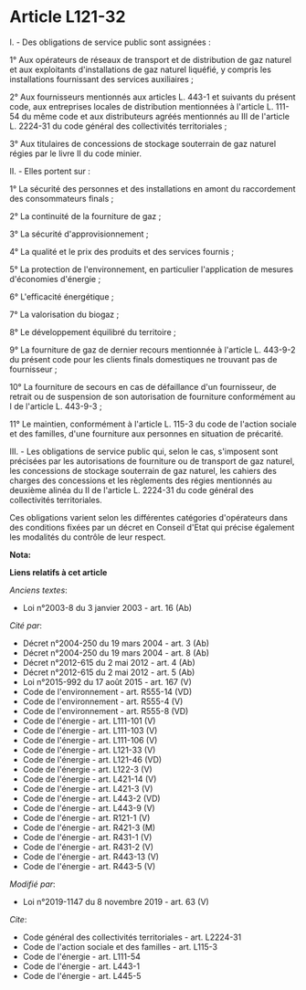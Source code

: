 # Article L121-32

I. - Des obligations de service public sont assignées :

1° Aux opérateurs de réseaux de transport et de distribution de gaz naturel et aux exploitants d'installations de gaz naturel
liquéfié, y compris les installations fournissant des services auxiliaires ;

2° Aux fournisseurs mentionnés aux articles L. 443-1 et suivants du présent code, aux entreprises locales de distribution
mentionnées à l'article L. 111-54 du même code et aux distributeurs agréés mentionnés au III de l'article L. 2224-31 du code
général des collectivités territoriales ;

3° Aux titulaires de concessions de stockage souterrain de gaz naturel régies par le livre II du code minier.

II. - Elles portent sur :

1° La sécurité des personnes et des installations en amont du raccordement des consommateurs finals ;

2° La continuité de la fourniture de gaz ;

3° La sécurité d'approvisionnement ;

4° La qualité et le prix des produits et des services fournis ;

5° La protection de l'environnement, en particulier l'application de mesures d'économies d'énergie ;

6° L'efficacité énergétique ;

7° La valorisation du biogaz ;

8° Le développement équilibré du territoire ;

9° La fourniture de gaz de dernier recours mentionnée à l'article L. 443-9-2 du présent code pour les clients finals
domestiques ne trouvant pas de fournisseur ;

10° La fourniture de secours en cas de défaillance d'un fournisseur, de retrait ou de suspension de son autorisation de
fourniture conformément au I de l'article L. 443-9-3 ;

11° Le maintien, conformément à l'article L. 115-3 du code de l'action sociale et des familles, d'une fourniture aux
personnes en situation de précarité.

III. - Les obligations de service public qui, selon le cas, s'imposent sont précisées par les autorisations de fourniture ou
de transport de gaz naturel, les concessions de stockage souterrain de gaz naturel, les cahiers des charges des concessions
et les règlements des régies mentionnés au deuxième alinéa du II de l'article L. 2224-31 du code général des collectivités
territoriales.

Ces obligations varient selon les différentes catégories d'opérateurs dans des conditions fixées par un décret en Conseil
d'Etat qui précise également les modalités du contrôle de leur respect.

**Nota:**



**Liens relatifs à cet article**

_Anciens textes_:

  - Loi n°2003-8 du 3 janvier 2003 - art. 16 (Ab)

_Cité par_:

  - Décret n°2004-250 du 19 mars 2004 - art. 3 (Ab)
  - Décret n°2004-250 du 19 mars 2004 - art. 8 (Ab)
  - Décret n°2012-615 du 2 mai 2012 - art. 4 (Ab)
  - Décret n°2012-615 du 2 mai 2012 - art. 5 (Ab)
  - Loi n°2015-992 du 17 août 2015 - art. 167 (V)
  - Code de l'environnement - art. R555-14 (VD)
  - Code de l'environnement - art. R555-4 (V)
  - Code de l'environnement - art. R555-8 (VD)
  - Code de l'énergie - art. L111-101 (V)
  - Code de l'énergie - art. L111-103 (V)
  - Code de l'énergie - art. L111-106 (V)
  - Code de l'énergie - art. L121-33 (V)
  - Code de l'énergie - art. L121-46 (VD)
  - Code de l'énergie - art. L122-3 (V)
  - Code de l'énergie - art. L421-14 (V)
  - Code de l'énergie - art. L421-3 (V)
  - Code de l'énergie - art. L443-2 (VD)
  - Code de l'énergie - art. L443-9 (V)
  - Code de l'énergie - art. R121-1 (V)
  - Code de l'énergie - art. R421-3 (M)
  - Code de l'énergie - art. R431-1 (V)
  - Code de l'énergie - art. R431-2 (V)
  - Code de l'énergie - art. R443-13 (V)
  - Code de l'énergie - art. R443-5 (V)

_Modifié par_:

  - Loi n°2019-1147 du 8 novembre 2019 - art. 63 (V)

_Cite_:

  - Code général des collectivités territoriales - art. L2224-31
  - Code de l'action sociale et des familles - art. L115-3
  - Code de l'énergie - art. L111-54
  - Code de l'énergie - art. L443-1
  - Code de l'énergie - art. L445-5
